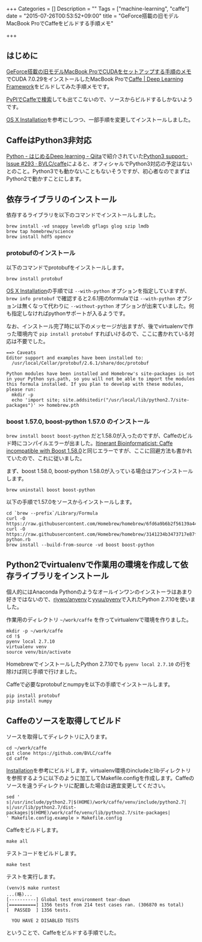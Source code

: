 +++
Categories = []
Description = ""
Tags = ["machine-learning", "caffe"]
date = "2015-07-26T00:53:52+09:00"
title = "GeForce搭載の旧モデルMacBook ProでCaffeをビルドする手順メモ"

+++
## はじめに
[GeForce搭載の旧モデルMacBook ProでCUDAをセットアップする手順のメモ](/blog/2015/07/25/setup_cuda_on_macbook_pro_with_geforce/)でCUDA 7.0.29をインストールしたMacBook Proで[Caffe | Deep Learning Framework](http://caffe.berkeleyvision.org/)をビルドしてみた手順メモです。

[PyPIでCaffeで検索](https://pypi.python.org/pypi?%3Aaction=search&term=caffe&submit=search)しても出てこないので、ソースからビルドするしかないようです。

[OS X Installation](http://caffe.berkeleyvision.org/install_osx.html)を参考にしつつ、一部手順を変更してインストールしました。

## CaffeはPython3非対応

[Python - はじめるDeep learning - Qiita](http://qiita.com/icoxfog417/items/65e800c3a2094457c3a0)で紹介されていた[Python3 support · Issue #293 · BVLC/caffe](https://github.com/BVLC/caffe/issues/293)によると、オフィシャルでPython3対応の予定はないとのこと。Python3でも動かないこともないそうですが、初心者なのでまずはPython2で動かすことにします。

## 依存ライブラリのインストール

依存するライブラリを以下のコマンドでインストールしました。

```
brew install -vd snappy leveldb gflags glog szip lmdb
brew tap homebrew/science
brew install hdf5 opencv
```

### protobufのインストール

以下のコマンドでprotobufをインストールします。

```
brew install protobuf
```

[OS X Installation](http://caffe.berkeleyvision.org/install_osx.html)の手順では `--with-python` オプションを指定していますが、 `brew info protobuf` で確認すると2.6.1用のformulaでは `--with-python` オプションは無くなって代わりに `--without-python` オプションが出来ていました。何も指定しなければpythonサポートが入るようです。

なお、インストール完了時に以下のメッセージが出ますが、後でvirtualenvで作った環境内で `pip install protobuf` すればいけるので、ここに書かれている対応は不要でした。

```
==> Caveats
Editor support and examples have been installed to:
  /usr/local/Cellar/protobuf/2.6.1/share/doc/protobuf

Python modules have been installed and Homebrew's site-packages is not
in your Python sys.path, so you will not be able to import the modules
this formula installed. If you plan to develop with these modules,
please run:
  mkdir -p
  echo 'import site; site.addsitedir("/usr/local/lib/python2.7/site-packages")' >> homebrew.pth
```

### boost 1.57.0, boost-python 1.57.0 のインストール

`brew install boost boost-python` だと1.58.0が入ったのですが、Caffeのビルド時にコンパイルエラーが出ました。[Itinerant Bioinformaticist: Caffe incompatible with Boost 1.58.0](http://itinerantbioinformaticist.blogspot.jp/2015/05/caffe-incompatible-with-boost-1580.html)と同じエラーですが、ここに回避方法も書かれていたので、これに従いました。

まず、boost 1.58.0, boost-python 1.58.0が入っている場合はアンインストールします。

```
brew uninstall boost boost-python
```

以下の手順で1.57.0をソースからインストールします。

```
cd `brew --prefix`/Library/Formula
curl -O https://raw.githubusercontent.com/Homebrew/homebrew/6fd6a9b6b2f56139a44dd689d30b7168ac13effb/Library/Formula/boost.rb
curl -O https://raw.githubusercontent.com/Homebrew/homebrew/3141234b3473717e87f3958d4916fe0ada0baba9/Library/Formula/boost-python.rb
brew install --build-from-source -vd boost boost-python
```

## Python2でvirtualenvで作業用の環境を作成して依存ライブラリをインストール

個人的にはAnaconda Pythonのようなオールインワンのインストーラはあまり好きではないので、[riywo/anyenv](https://github.com/riywo/anyenv)と[yyuu/pyenv](https://github.com/yyuu/pyenv)で入れたPython 2.7.10を使いました。

作業用のディレクトリ `~/work/caffe` を作ってvirtualenvで環境を作りました。

```
mkdir -p ~/work/caffe
cd !$
pyenv local 2.7.10
virtualenv venv
source venv/bin/activate
```

HomebrewでインストールしたPython 2.7.10でも `pyenv local 2.7.10` の行を除けば同じ手順で行けました。

Caffeで必要なprotobufとnumpyを以下の手順でインストールします。

```
pip install protobuf
pip install numpy
```

## Caffeのソースを取得してビルド

ソースを取得してディレクトリに入ります。

```
cd ~/work/caffe
git clone https://github.com/BVLC/caffe
cd caffe
```

[Installation](http://caffe.berkeleyvision.org/installation.html#compilation)を参考にビルドします。virtualenv環境のincludeとlibディレクトリを参照するように以下のように加工してMakefile.configを作成します。Caffeのソースを違うディレクトリに配置した場合は適宜変更してください。

```
sed '
s|/usr/include/python2.7|$(HOME)/work/caffe/venv/include/python2.7|
s|/usr/lib/python2.7/dist-packages|$(HOME)/work/caffe/venv/lib/python2.7/site-packages|
' Makefile.config.example > Makefile.config
```

Caffeをビルドします。

```
make all
```

テストコードをビルドします。

```
make test
```

テストを実行します。

```
(venv)$ make runtest
...(略)...
[----------] Global test environment tear-down
[==========] 1356 tests from 214 test cases ran. (306870 ms total)
[  PASSED  ] 1356 tests.

  YOU HAVE 2 DISABLED TESTS

```

ということで、Caffeをビルドする手順でした。
